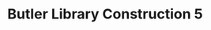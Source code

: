---
pid: '79'
_date: 28-Jun-32
derivativo_link: https://derivativo-4.library.columbia.edu/iiif/2/ldpd:341107/
dlc_link: https://dlc.library.columbia.edu/catalog/cul:0cfxpnvxbc
format: photographs
iiif_json: https://derivativo-4.library.columbia.edu/iiif/2/ldpd:341107/info.json
name: Beals, A. Tennyson
native_jpg: https://derivativo-4.library.columbia.edu/iiif/2/ldpd:341107/full/!768,768/0/native.jpg
shelf_location: Box no. Box 162, Folder no. Folder 11 (Buildings & Grounds - Morningside
  - Butler Library, Construction 1932), Historical Photograph Collection
subjects: Academic libraries; New York (N.Y.); Butler Library
summary: Butler Library construction, 28 June 1932.
title: Butler Library Construction 5
permalink: /photos/79/
layout: photo-page
---